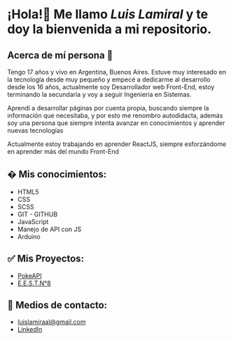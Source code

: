 
# ¡Hola!👋 Me llamo *Luis Lamiral* y te doy la bienvenida a mi repositorio.

## Acerca de **mí persona** 👤
Tengo 17 años y vivo en Argentina, Buenos Aires. Estuve muy interesado en la tecnología desde muy pequeño y empecé a dedicarme al desarrollo desde los 16 años, actualmente soy Desarrollador web Front-End, estoy terminando la secundaria y voy a seguir Ingenieria en Sistemas.

Aprendí a desarrollar páginas por cuenta propia, buscando siempre la información que necesitaba, y por esto me renombro autodidacta, además soy una persona que siempre intenta avanzar en conocimientos y aprender nuevas tecnologías

Actualmente estoy trabajando en aprender ReactJS, siempre esforzándome en aprender más del mundo Front-End

## � Mis conocimientos:
- HTML5
- CSS
- SCSS
- GIT - GITHUB
- JavaScript
- Manejo de API con JS
- Arduino

## ✅ Mis Proyectos:
- [PokeAPI](https://github.com/LuisLamiral8/pokeApi)
- [E.E.S.T.N°8](https://github.com/LuisLamiral8/webAlmafuerte)

## 📩 Medios de contacto:
- luislamiraal@gmail.com
- [LinkedIn](https://www.linkedin.com/in/luis-lamiral/)



<!--
**LuisLamiral8/LuisLamiral8** is a ✨ _special_ ✨ repository because its `README.md` (this file) appears on your GitHub profile.

Here are some ideas to get you started:



- 🔭 I’m currently working on ...
- 🌱 I’m currently learning ...
- 👯 I’m looking to collaborate on ...
- 🤔 I’m looking for help with ...
- 💬 Ask me about ...
- 📫 How to reach me: ...
- 😄 Pronouns: ...
- ⚡ Fun fact: ...
-->
